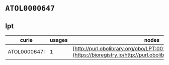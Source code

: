 # `ATOL0000647`
## lpt
| curie                    |   usages | nodes                                                                                                           |
|--------------------------|----------|-----------------------------------------------------------------------------------------------------------------|
| ATOL0000647:<new dbxref> |        1 | [http://purl.obolibrary.org/obo/LPT:0010315](https://bioregistry.io/http://purl.obolibrary.org/obo/LPT:0010315) |
